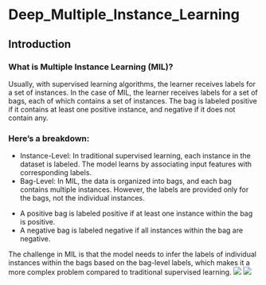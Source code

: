 # Deep_Multiple_Instance_Learning
<h2>Introduction</h2>
<h3>What is Multiple Instance Learning (MIL)?</h3>
<p>Usually, with supervised learning algorithms, the learner receives labels for a set of instances. In the case of MIL, the learner receives labels for a set of bags, each of which contains a set of instances. The bag is labeled positive if it contains at least one positive instance, and negative if it does not contain any.</p>

<h3>Here’s a breakdown:</h3>
<ul>
  <li>
Instance-Level: In traditional supervised learning, each instance in the dataset is labeled. The model learns by associating input features with corresponding labels.
  </li>
  <li>
Bag-Level: In MIL, the data is organized into bags, and each bag contains multiple instances. However, the labels are provided only for the bags, not the individual instances.
  </li>
</ul>
      <ul><li>A positive bag is labeled positive if at least one instance within the bag is positive.</li>
          <li>A negative bag is labeled negative if all instances within the bag are negative.</li>
      </ul>  
The challenge in MIL is that the model needs to infer the labels of individual instances within the bags based on the bag-level labels, which makes it a more complex problem compared to traditional supervised learning.
<img src='https://github.com/user-attachments/assets/b80e7464-53b1-4943-a56a-17faa673e324'>
<img src='https://github.com/user-attachments/assets/e304cb6c-808d-4696-85a6-49f1a692fd32'>

